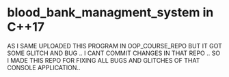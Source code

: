 # blood_bank_managment_system in C++17

AS I SAME UPLOADED THIS PROGRAM IN OOP_COURSE_REPO BUT IT GOT SOME GLITCH AND BUG .. I CANT COMMIT CHANGES IN THAT REPO .. SO I MADE THIS REPO FOR FIXING ALL BUGS AND GLITCHES OF THAT CONSOLE APPLICATION..  
